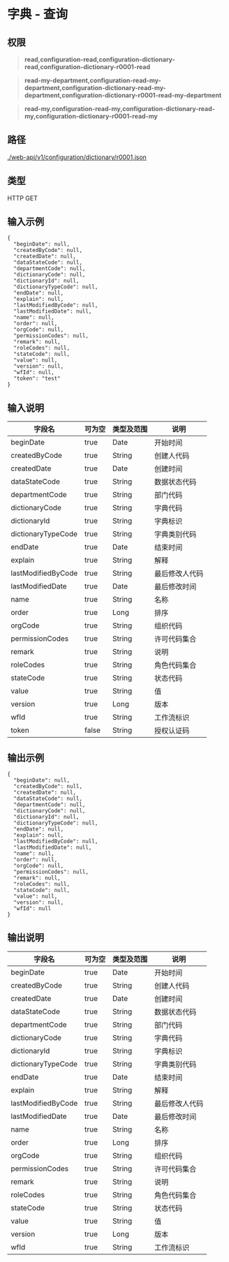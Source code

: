 # 字典 - 查询

## 权限

> **read,configuration-read,configuration-dictionary-read,configuration-dictionary-r0001-read**

> **read-my-department,configuration-read-my-department,configuration-dictionary-read-my-department,configuration-dictionary-r0001-read-my-department**

> **read-my,configuration-read-my,configuration-dictionary-read-my,configuration-dictionary-r0001-read-my**

## 路径

[./web-api/v1/configuration/dictionary/r0001.json](./r0001.json)

## 类型

HTTP GET

## 输入示例

```
{
  "beginDate": null,
  "createdByCode": null,
  "createdDate": null,
  "dataStateCode": null,
  "departmentCode": null,
  "dictionaryCode": null,
  "dictionaryId": null,
  "dictionaryTypeCode": null,
  "endDate": null,
  "explain": null,
  "lastModifiedByCode": null,
  "lastModifiedDate": null,
  "name": null,
  "order": null,
  "orgCode": null,
  "permissionCodes": null,
  "remark": null,
  "roleCodes": null,
  "stateCode": null,
  "value": null,
  "version": null,
  "wfId": null,
  "token": "test"
}
```

## 输入说明

字段名|可为空|类型及范围|说明
---|---|---|---
beginDate|true|Date|开始时间
createdByCode|true|String|创建人代码
createdDate|true|Date|创建时间
dataStateCode|true|String|数据状态代码
departmentCode|true|String|部门代码
dictionaryCode|true|String|字典代码
dictionaryId|true|String|字典标识
dictionaryTypeCode|true|String|字典类别代码
endDate|true|Date|结束时间
explain|true|String|解释
lastModifiedByCode|true|String|最后修改人代码
lastModifiedDate|true|Date|最后修改时间
name|true|String|名称
order|true|Long|排序
orgCode|true|String|组织代码
permissionCodes|true|String|许可代码集合
remark|true|String|说明
roleCodes|true|String|角色代码集合
stateCode|true|String|状态代码
value|true|String|值
version|true|Long|版本
wfId|true|String|工作流标识
token|false|String|授权认证码

## 输出示例
```
{
  "beginDate": null,
  "createdByCode": null,
  "createdDate": null,
  "dataStateCode": null,
  "departmentCode": null,
  "dictionaryCode": null,
  "dictionaryId": null,
  "dictionaryTypeCode": null,
  "endDate": null,
  "explain": null,
  "lastModifiedByCode": null,
  "lastModifiedDate": null,
  "name": null,
  "order": null,
  "orgCode": null,
  "permissionCodes": null,
  "remark": null,
  "roleCodes": null,
  "stateCode": null,
  "value": null,
  "version": null,
  "wfId": null
}
```

## 输出说明

字段名|可为空|类型及范围|说明
---|---|---|---
beginDate|true|Date|开始时间
createdByCode|true|String|创建人代码
createdDate|true|Date|创建时间
dataStateCode|true|String|数据状态代码
departmentCode|true|String|部门代码
dictionaryCode|true|String|字典代码
dictionaryId|true|String|字典标识
dictionaryTypeCode|true|String|字典类别代码
endDate|true|Date|结束时间
explain|true|String|解释
lastModifiedByCode|true|String|最后修改人代码
lastModifiedDate|true|Date|最后修改时间
name|true|String|名称
order|true|Long|排序
orgCode|true|String|组织代码
permissionCodes|true|String|许可代码集合
remark|true|String|说明
roleCodes|true|String|角色代码集合
stateCode|true|String|状态代码
value|true|String|值
version|true|Long|版本
wfId|true|String|工作流标识
